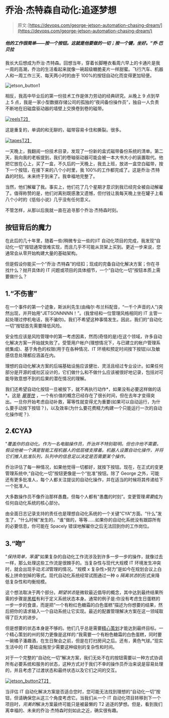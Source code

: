 # 乔治·杰特森自动化:追逐梦想

> 原文:[https://devops.com/george-jetson-automation-chasing-dream/](https://devops.com/george-jetson-automation-chasing-dream/)

##### 他的工作很简单——按一个按钮。这就是他要做的一切；按一个键，坐好。”乔·巴贝拉

我长大后想成为乔治·杰特森。回想当年，穿着长脚睡衣看周六早上的卡通片是我一周的高潮，乔治的生活看起来就像一碗超级糖脆麦片一样甜蜜。飞行汽车、机器人和一周工作三天、每天两小时的由于 100%的按钮自动化而变得更加轻便。

![jetson_button1](../Images/1fa47f427ad8323ab297d5bbd4738592.png)

相反，我高中毕业后的第一份技术工作是体力劳动的经典研究。从晚上 9 点到早上 5 点，我是一家小型数据存储公司的孤独的“夜间备份操作员”，独自一人负责不断地在旧磁盘驱动器的墙壁上交换卷到卷的磁带。

[![reels](../Images/86b00d29ce2c011f7d78d6c2bede7127.png)T2】](https://devops.com/wp-content/uploads/2015/04/reels.png)

这是重复的，单调的和无聊的，磁带容易卡住和撕裂。很多。

[![tapes](../Images/512135367ff29832d9d0a8139201367a.png)T2】](https://devops.com/wp-content/uploads/2015/04/tapes.png)

一天晚上，我翻阅一份技术目录，发现了一份新的盒式磁带备份系统的清单。第二天，我向我的老板提到，我们的卷轴驱动器可能会被一本大书大小的装置取代。他把它放在心上，买了一盒，不久后的一天晚上，我去上班，放进一盒空白磁带，按下一个按钮，在接下来的八个小时里，我 100%的工作都完成了。这是乔治·杰特森的时刻。未来终于到来了。我幸福地完整了。

当然，他们解雇了我。事实上，他们花了几个星期才意识到我已经完全被自动解雇了。值得称赞的是，他们对离别既感激又遗憾，但付钱让我每天晚上坐在罐子上看八个小时的《低俗小说》几乎没有任何意义。

不管怎样，从那以后我就一直在追寻那个乔治·杰特森时刻。

## 按钮背后的魔力

在此后的几十年里，随着一些(稍微专业一些的)IT 自动化项目的完成，我发现“自动化一切”按钮通常很难实现，而且几乎不可能从货架上买到。更近一步来说，您通常会从零开始构建大量的基础架构。

但是假设你能买一个“乔治·杰特森”的纽扣；现成的完备自动化解决方案；你在寻找什么？抛开具体的 IT 问题或项目的具体细节，一个“自动化一切”按钮本质上需要做什么？

## 1.“不伤害”

在一个事件的第一个迹象，斯派利先生(由梅尔·布兰科配音，“一千个声音的人”)突然出现，并开始用“JETSONNNNN！”。(我曾经和一位管理风格相同的 IT 主管一起处理过停机电话，我不骗你)。我们不希望这种事情发生。因此，我们的“自动化一切”按钮首先需要降低风险。

安全性应该是风险管理中的第一考虑因素，然而(奇怪的是)在这个领域，许多自动化解决方案一开始就失败了。受管用户帐户(理想情况下，与已建立的帐户管理系统集成)、基于角色的权限(用于在各种情况、IT 环境和预定时间按下按钮)以及敏感信息处理都应涵盖在内。

理想的自动化解决方案的后端基础设施应该健壮、灵活且经过专业设计。如果任何部分是开源的或社区设计的，它们做什么和不做什么应该被很好地记录，包括对可能导致意想不到的后果的潜在情况的理解。

我们还希望自动化按钮一旦被按下，就不再执行动作*，如果没有必要这样做的话*。这是 [*幂等性*](https://en.wikipedia.org/wiki/Idempotence) ，一个有价值的概念已经存在了很长时间，但在去年才变得突出。一旦你开始考虑自动补救，幂等性就变得尤为重要(如果可以自动运行，为什么要手动按下按钮？)，以及效率(为什么要花费精力构建一个只能运行一次的自动化操作呢？).

## 2.《CYA》

"*覆盖你的自动化。作为一名电脑操作员，乔治并不特别聪明。但也许他不需要。假设他被一个满是智能工程机器人的低层楼支撑着。机器人设置自动化操作，并将它们推入批准队列，队列中的信息足以决定是否需要某个操作。*

乔治评估了每一种情况，如果他觉得一切都好，就按下按钮。现在，在正式的变更管理系统中,“自动化一切”按钮更像是一个“批准”按钮。除了 George 之外，可能还有更多批准人，每个人都关注提议的自动化操作，并在适当的时候将其传递给下一个批准人。

大多数操作员不像乔治那样愚蠢，但每个人都有“愚蠢的时刻”。变更管理*需要*成为任何自动化系统的核心部分。

由全面日志记录支持的责任也是理想自动化系统的一个关键“CYA”方面。“什么”发生了，“什么时候”发生的，“谁”做的，等等……如果你的自动化系统没有跟踪所有的必要信息，你可能在 Spacely 错误地解雇你之后无法回到你的工作岗位。

## 3.“吻”

"*保持简单，笨蛋*"如果复杂的自动化工作流涉及到许多一步一步的操作，就像过去一样，那么处理这些工作流是很棘手的。当复杂性与现代大规模 IT 环境发生冲突时，就会出现手动*无法*管理的情况。“规模 x 复杂性>努力”是如今在规划会议上白板上拼命划掉的等式。现代自动化系统经常试图通过一种 o *隔离状态*的形式来降低复杂性和均衡规模。

这个想法取决于两个部分。*期望状态*是微软最近倡导的概念，其中达到最终结果所需的步骤是[黑框](https://en.wikipedia.org/wiki/Black_box)有利于定义系统状态本身。通常的例子是:你没有考虑生日蛋糕的一步一步的食谱，而是把“一个有粉红色糖霜的白色蛋糕”描述为你想要的结果，然后把你的请求输入一个自动系统让它实现。最近的配置管理解决方案在这一领域取得了巨大的进步。

但是想要的状态本身是不够的。他们几乎总是需要[精心策划](https://en.wikipedia.org/wiki/Orchestration_(computing))才能达到最终目标。一个精心策划的州的努力更像是这样的:“我需要一个有粉色糖霜的白色蛋糕，同时要一碗橘子潘趣酒，在生日聚会之前，但是在打扫房间之后。还有，黄色气球。”现实生活中的 IT 基础设施至少需要这种级别的复杂性和时间。

对于一个完整的“自动化一切”解决方案，我们无处不在的按钮需要以一种方式协调所有必要系统和服务的状态，这种方式对于我们不幸的操作员乔治来说是容易处理的，并且考虑了过渡状态和最终状态以及它们之间的交互。

[![jetson_button2](../Images/84d933f665e36bd355802d032e027ee8.png)T2】](https://devops.com/wp-content/uploads/2015/04/jetson_button2.png)

当评估 IT 自动化解决方案是否适合您时，您可能无法找到理想的“自动化一切”按钮，但请确保您从这三个角度考虑它。当我们从一个 IT 自动化项目转移到下一个项目时，*完美的*解决方案最终可能只是被最懒的 T2 追逐的梦想。但是，看到我们离幸福的、未来的乔治·杰特森时刻如此之近，确实很有趣。